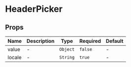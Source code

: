 # HeaderPicker

## Props

<!-- @vuese:HeaderPicker:props:start -->

| Name   | Description | Type     | Required | Default |
| ------ | ----------- | -------- | -------- | ------- |
| value  | -           | `Object` | `false`  | -       |
| locale | -           | `String` | `true`   | -       |

<!-- @vuese:HeaderPicker:props:end -->
